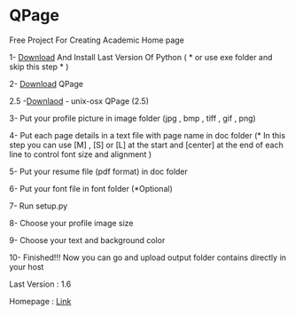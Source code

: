 # QPage
Free Project For Creating  Academic Home page
						                                                                     

1- [Download](https://www.python.org/downloads/) And Install Last Version Of Python ( * or use exe folder and skip this step * )

2- [Download](https://github.com/sepandhaghighi/qpage/archive/v1.5.8.zip) QPage

2.5 -[Downlaod](https://github.com/sepandhaghighi/qpage/archive/v1.6-unix.tar.gz) - unix-osx QPage (2.5)

3- Put your profile picture in image folder (jpg , bmp , tiff , gif , png)

4- Put each page details in a text file with page name in doc folder (* In this step you can use [M] , [S] or [L] at the start and [center] at the end of each line to control font size and alignment )

5- Put your resume file (pdf format) in doc folder

6- Put your font file in font folder (*Optional)

7- Run setup.py

8- Choose your profile image size

9- Choose your text and background color 

10- Finished!!! Now you can go and upload output folder contains directly in your host

Last Version : 1.6

Homepage : [Link](http://www.qpage.ir)

